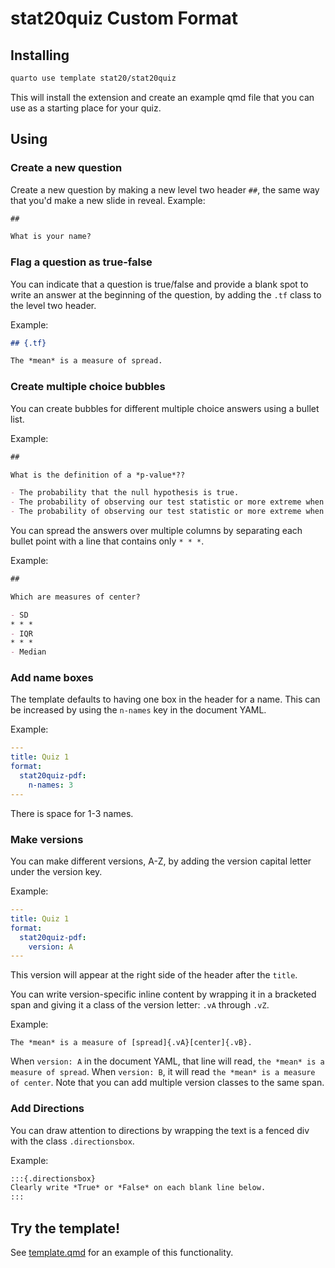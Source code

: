 # stat20quiz Custom Format

## Installing

```bash
quarto use template stat20/stat20quiz
```

This will install the extension and create an example qmd file that you can use as a starting place for your quiz.

## Using

### Create a new question

Create a new question by making a new level two header `##`, the same way that you'd make a new slide in reveal. Example:

```markdown
##

What is your name?
```

### Flag a question as true-false

You can indicate that a question is true/false and provide a blank spot to write an answer at the beginning of the question, by adding the `.tf` class to the level two header.

Example:

```markdown
## {.tf}

The *mean* is a measure of spread.
```

### Create multiple choice bubbles

You can create bubbles for different multiple choice answers using a bullet list.

Example:

```markdown
##

What is the definition of a *p-value*??

- The probability that the null hypothesis is true.
- The probability of observing our test statistic or more extreme when the null hypothesis is true.
- The probability of observing our test statistic or more extreme when the null hypothesis is false.
```

You can spread the answers over multiple columns by separating each bullet point with a line that contains only `* * *`.

Example:

```markdown
##

Which are measures of center?

- SD
* * *
- IQR
* * *
- Median
```

### Add name boxes

The template defaults to having one box in the header for a name. This can be increased by using the `n-names` key in the document YAML.

Example:

```yaml
---
title: Quiz 1
format:
  stat20quiz-pdf:
    n-names: 3
---
```

There is space for 1-3 names.

### Make versions

You can make different versions, A-Z, by adding the version capital letter under the version key.

Example:

```yaml
---
title: Quiz 1
format:
  stat20quiz-pdf:
    version: A
---
```

This version will appear at the right side of the header after the `title`.

You can write version-specific inline content by wrapping it in a bracketed span and giving it a class of the version letter: `.vA` through `.vZ`.

Example:

```
The *mean* is a measure of [spread]{.vA}[center]{.vB}.
```

When `version: A` in the document YAML, that line will read, `the *mean* is a measure of spread`. When `version: B`, it will read `the *mean* is a measure of center`. Note that you can add multiple version classes to the same span.

### Add Directions

You can draw attention to directions by wrapping the text is a fenced div with the class `.directionsbox`.

Example:

```markdown
:::{.directionsbox}
Clearly write *True* or *False* on each blank line below.
:::
```

## Try the template!

See [template.qmd](template.qmd) for an example of this functionality.

